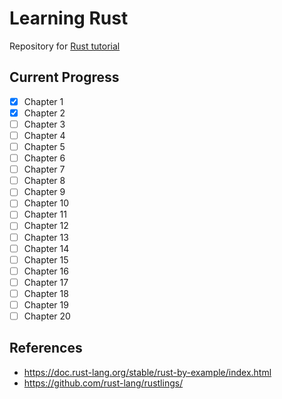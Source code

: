 # Learning Rust

Repository for [Rust tutorial](https://doc.rust-lang.org/book/)

## Current Progress
- [x] Chapter 1
- [x] Chapter 2
- [ ] Chapter 3
- [ ] Chapter 4
- [ ] Chapter 5
- [ ] Chapter 6
- [ ] Chapter 7
- [ ] Chapter 8
- [ ] Chapter 9
- [ ] Chapter 10
- [ ] Chapter 11
- [ ] Chapter 12
- [ ] Chapter 13
- [ ] Chapter 14
- [ ] Chapter 15
- [ ] Chapter 16
- [ ] Chapter 17
- [ ] Chapter 18
- [ ] Chapter 19
- [ ] Chapter 20

## References
- https://doc.rust-lang.org/stable/rust-by-example/index.html
- https://github.com/rust-lang/rustlings/
